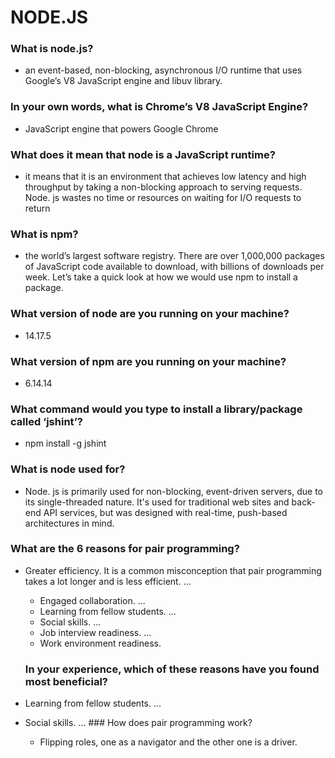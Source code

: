 # NODE.JS

   ### What is node.js?
   - an event-based, non-blocking, asynchronous I/O runtime that uses Google’s V8 JavaScript engine and libuv library.
   ### In your own words, what is Chrome’s V8 JavaScript Engine?
   - JavaScript engine that powers Google Chrome
   ###  What does it mean that node is a JavaScript runtime?
   - it means that it is an environment that achieves low latency and high throughput by taking a non-blocking approach to serving requests. Node. js wastes no time or resources on waiting for I/O requests to return
   ### What is npm?
   - the world’s largest software registry. There are over 1,000,000 packages of JavaScript code available to download, with billions of downloads per week. Let’s take a quick look at how we would use npm to install a package.
   ### What version of node are you running on your machine?
   - 14.17.5
   ### What version of npm are you running on your machine?
   - 6.14.14
   ### What command would you type to install a library/package called ‘jshint’?
   - npm install -g jshint
   ### What is node used for?
   - Node. js is primarily used for non-blocking, event-driven servers, due to its single-threaded nature. It's used for traditional web sites and back-end API services, but was designed with real-time, push-based architectures in mind.
   
   ### What are the 6 reasons for pair programming?
- Greater efficiency. It is a common misconception that pair programming takes a lot longer and is less efficient. ...
    - Engaged collaboration. ...
    - Learning from fellow students. ...
    - Social skills. ...
    - Job interview readiness. ... 
    - Work environment readiness.
   
   ### In your experience, which of these reasons have you found most beneficial?
- Learning from fellow students. ...
- Social skills. ...   ### How does pair programming work?
   - Flipping roles, one as a navigator and the other one is a driver. 
 
